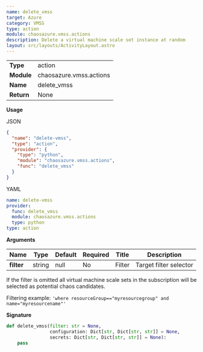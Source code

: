 ```yaml
---
name: delete_vmss
target: Azure
category: VMSS
type: action
module: chaosazure.vmss.actions
description: Delete a virtual machine scale set instance at random
layout: src/layouts/ActivityLayout.astro
---
```


|            |                         |
| ---------- | ----------------------- |
| **Type**   | action                  |
| **Module** | chaosazure.vmss.actions |
| **Name**   | delete_vmss             |
| **Return** | None                    |

**Usage**

JSON

```json
{
  "name": "delete-vmss",
  "type": "action",
  "provider": {
    "type": "python",
    "module": "chaosazure.vmss.actions",
    "func": "delete_vmss"
  }
}
```

YAML

```yaml
name: delete-vmss
provider:
  func: delete_vmss
  module: chaosazure.vmss.actions
  type: python
type: action
```

**Arguments**

| Name       | Type   | Default | Required | Title  | Description            |
| ---------- | ------ | ------- | -------- | ------ | ---------------------- |
| **filter** | string | null    | No       | Filter | Target filter selector |

If the filter is omitted all virtual machine scale sets in the subscription will be selected as potential chaos candidates.

Filtering example: `'where resourceGroup=="myresourcegroup" and name="myresourcename"'`

**Signature**

```python
def delete_vmss(filter: str = None,
                configuration: Dict[str, Dict[str, str]] = None,
                secrets: Dict[str, Dict[str, str]] = None):
    pass
```
